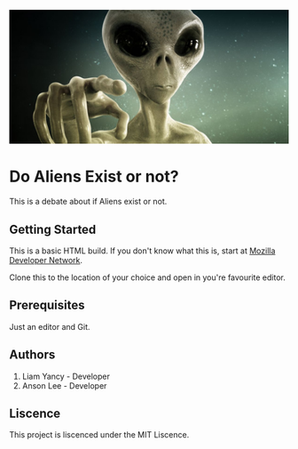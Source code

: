 ![Alien](/images/Alien.jpg "Alien Image")
# Do Aliens Exist or not?

This is a debate about if Aliens exist or not. 

## Getting Started

This is a basic HTML build. If you don't know what this is, start at [Mozilla Developer Network](https://developer.mozilla.org/en-US/docs/Learn).

Clone this to the location of your choice and open in you're favourite editor.

## Prerequisites

Just an editor and Git.

## Authors
1. Liam Yancy - Developer
2. Anson Lee - Developer

## Liscence

This project is liscenced under the MIT Liscence.
